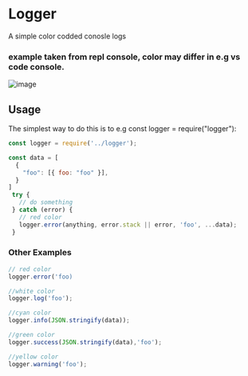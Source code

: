 # Logger

A simple color codded conosle logs

### example taken from repl console, color may differ in e.g vs code console.
![image](https://user-images.githubusercontent.com/51318320/108618203-0ea26f80-73ea-11eb-8530-4cc2e8e5ee7d.png)

## Usage

The simplest way to do this is to e.g const logger = require("logger"):

``` js
const logger = require('../logger');

const data = [
  {
    "foo": [{ foo: "foo" }],
  }
]
 try {
   // do something
 } catch (error) {
   // red color 
   logger.error(anything, error.stack || error, 'foo', ...data);
 }
```
### Other Examples
``` js
// red color 
logger.error('foo)

//white color
logger.log('foo');

//cyan color
logger.info(JSON.stringify(data));

//green color
logger.success(JSON.stringify(data),'foo');

//yellow color
logger.warning('foo');
```
